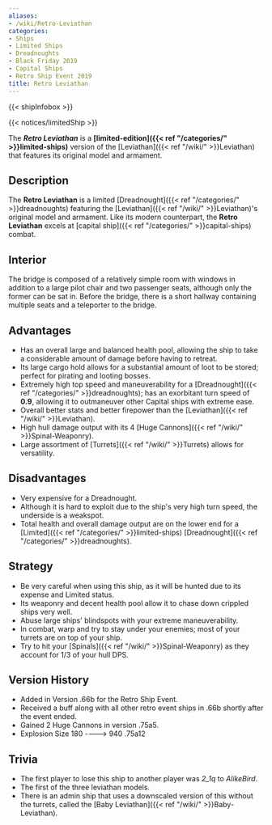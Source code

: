 ```yaml
---
aliases:
- /wiki/Retro-Leviathan
categories:
- Ships
- Limited Ships
- Dreadnoughts
- Black Friday 2019
- Capital Ships
- Retro Ship Event 2019
title: Retro Leviathan
---  
```


{{< shipInfobox >}}   

{{< notices/limitedShip >}} 

The **_Retro Leviathan_** is a **[limited-edition]({{< ref "/categories/" >}}limited-ships)** version of the [Leviathan]({{< ref "/wiki/" >}}Leviathan) that features its original model and armament. 

## Description

The **Retro Leviathan** is a limited [Dreadnought]({{< ref "/categories/" >}}dreadnoughts) featuring the [Leviathan]({{< ref "/wiki/" >}}Leviathan)'s original model and armament. Like its modern counterpart, the **Retro Leviathan** excels at [capital ship]({{< ref "/categories/" >}}capital-ships) combat.

## Interior

The bridge is composed of a relatively simple room with windows in addition to a large pilot chair and two passenger seats, although only the former can be sat in. Before the bridge, there is a short hallway containing multiple seats and a teleporter to the bridge.

## Advantages

- Has an overall large and balanced health pool, allowing the ship to take a considerable amount of damage before having to retreat.
- Its large cargo hold allows for a substantial amount of loot to be stored; perfect for pirating and looting bosses.
- Extremely high top speed and maneuverability for a [Dreadnought]({{< ref "/categories/" >}}dreadnoughts); has an exorbitant turn speed of **0.9**, allowing it to outmaneuver other Capital ships with extreme ease.
- Overall better stats and better firepower than the [Leviathan]({{< ref "/wiki/" >}}Leviathan).
- High hull damage output with its 4 [Huge Cannons]({{< ref "/wiki/" >}}Spinal-Weaponry).
- Large assortment of [Turrets]({{< ref "/wiki/" >}}Turrets) allows for versatility.

## Disadvantages

- Very expensive for a Dreadnought.
- Although it is hard to exploit due to the ship's very high turn speed, the underside is a weakspot.
- Total health and overall damage output are on the lower end for a [Limited]({{< ref "/categories/" >}}limited-ships) [Dreadnought]({{< ref "/categories/" >}}dreadnoughts).

## Strategy

- Be very careful when using this ship, as it will be hunted due to its expense and Limited status.
- Its weaponry and decent health pool allow it to chase down crippled ships very well.
- Abuse large ships' blindspots with your extreme maneuverability.
- In combat, warp and try to stay under your enemies; most of your turrets are on top of your ship.
- Try to hit your [Spinals]({{< ref "/wiki/" >}}Spinal-Weaponry) as they account for 1/3 of your hull DPS.

## Version History 

- Added in Version .66b for the Retro Ship Event.
- Received a buff along with all other retro event ships in .66b shortly after the event ended.
- Gained 2 Huge Cannons in version .75a5.
- Explosion Size 180 ----> 940 .75a12

## Trivia

- The first player to lose this ship to another player was _2_1q_ to _AlikeBird_.
- The first of the three leviathan models.
- There is an admin ship that uses a downscaled version of this without the turrets, called the [Baby Leviathan]({{< ref "/wiki/" >}}Baby-Leviathan).
